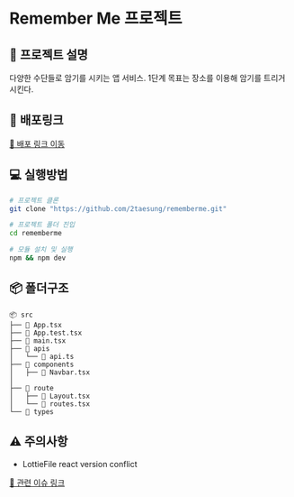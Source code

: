 # Remember Me 프로젝트

## 📖 프로젝트 설명

다양한 수단들로 암기를 시키는 앱 서비스.
1단계 목표는 장소를 이용해 암기를 트리거 시킨다.

## 🔗 배포링크

[🔗 배포 링크 이동](https://rememberme-ten.vercel.app/)

## 💻 실행방법

```bash
# 프로젝트 클론
git clone "https://github.com/2taesung/rememberme.git"

# 프로젝트 폴더 진입
cd rememberme

# 모듈 설치 및 실행
npm && npm dev
```

## 📦 폴더구조

```
📦 src
├── 📄 App.tsx
├── 🧪 App.test.tsx
├── 📄 main.tsx
├── 📂 apis
│   └── 📄 api.ts
├── 📂 components
│   ├── 📄 Navbar.tsx
│
├── 📂 route
│   ├── 📄 Layout.tsx
│   └── 📄 routes.tsx
└── 📂 types
```

## ⚠️ 주의사항

- LottieFile react version conflict

[🔗 관련 이슈 링크](https://stackoverflow.com/questions/72184976/getting-error-in-while-installing-react-lottie-in-react18/)
